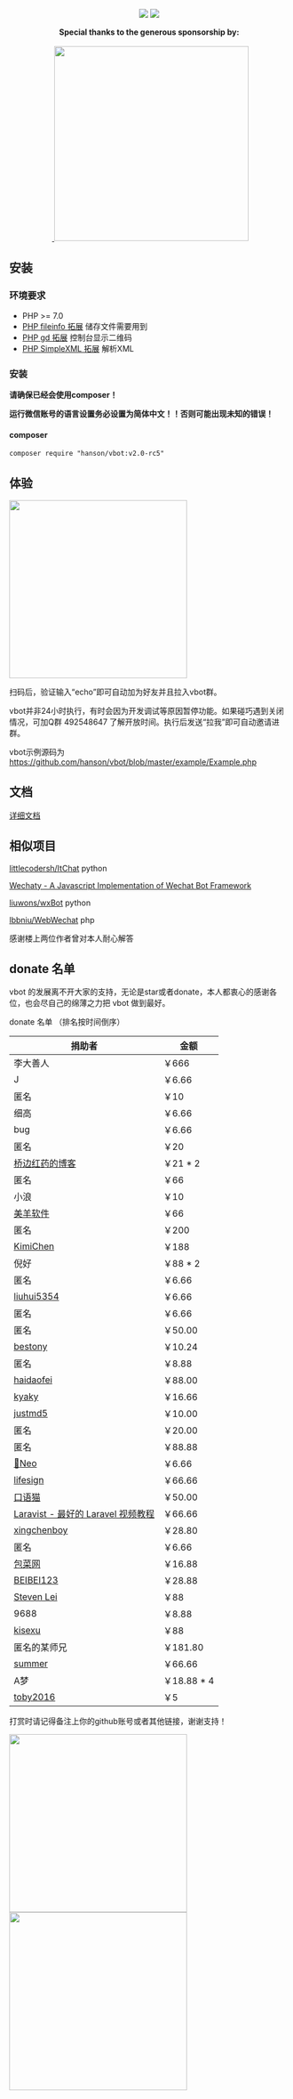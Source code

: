 <p align="center">
<a href="http://hanc.cc"><img src="https://img.shields.io/badge/contact-@HanSon-orange.svg?style=flat"></a>
<img src="https://img.shields.io/badge/license-MIT-green.svg?style=flat">
</p>

<p align="center">
  <b>Special thanks to the generous sponsorship by:</b>
  <br><br>
  <a target="_blank" href="https://www.yousails.com">
    <img src="https://yousails.com/banners/brand.png" width=350>
  </a>
</p>

## 安装

### 环境要求

- PHP >= 7.0
- [PHP fileinfo 拓展](http://php.net/manual/en/book.fileinfo.php) 储存文件需要用到
- [PHP gd 拓展](http://php.net/manual/en/book.image.php) 控制台显示二维码
- [PHP SimpleXML 拓展](https://secure.php.net/manual/en/book.simplexml.php) 解析XML

### 安装

**请确保已经会使用composer！**

**运行微信账号的语言设置务必设置为简体中文！！否则可能出现未知的错误！**

#### composer

```
composer require "hanson/vbot:v2.0-rc5"
```

## 体验

<img src="https://ws2.sinaimg.cn/large/685b97a1gy1fdordpa0cgj20e80e811z.jpg" height="320">

扫码后，验证输入“echo”即可自动加为好友并且拉入vbot群。

vbot并非24小时执行，有时会因为开发调试等原因暂停功能。如果碰巧遇到关闭情况，可加Q群 492548647 了解开放时间。执行后发送“拉我”即可自动邀请进群。

vbot示例源码为 https://github.com/hanson/vbot/blob/master/example/Example.php

## 文档

[详细文档](https://hanson.github.io/vbot)

## 相似项目

[littlecodersh/ItChat](https://github.com/littlecodersh/ItChat) python
  
[Wechaty - A Javascript Implementation of Wechat Bot Framework](https://github.com/Chatie/wechaty)

[liuwons/wxBot](https://github.com/liuwons/wxBot) python
  
[lbbniu/WebWechat](https://github.com/lbbniu/WebWechat) php

感谢楼上两位作者曾对本人耐心解答

## donate 名单


vbot 的发展离不开大家的支持，无论是star或者donate，本人都衷心的感谢各位，也会尽自己的绵薄之力把 vbot 做到最好。

donate 名单 （排名按时间倒序）

|捐助者|金额|
|-----|----|
|李大善人| ￥666|
|J| ￥6.66|
|匿名| ￥10|
|细高| ￥6.66|
|bug| ￥6.66|
|匿名| ￥20|
|[桥边红药的博客](https://www.96qbhy.com)|￥21 * 2|
|匿名| ￥66|
|小浪| ￥10|
|[美羊软件](http://www.yangsoft.cn/)|￥66|
|匿名| ￥200|
|[KimiChen](https://github.com/KimiChen)|￥188|
|倪好 | ￥88 * 2|
|匿名| ￥6.66|
|[liuhui5354](https://github.com/liuhui5354)|￥6.66|
|匿名| ￥6.66|
|匿名| ￥50.00|
|[bestony](https://github.com/bestony)|￥10.24|
|匿名| ￥8.88|
|[haidaofei](https://github.com/haidaofei)|￥88.00|
|[kyaky](https://github.com/kyaky)|￥16.66|
|[justmd5](https://github.com/justmd5)|￥10.00|
|匿名| ￥20.00|
|匿名| ￥88.88|
|[:bear:Neo](https://github.com/Callwoola)|￥6.66|
|[lifesign](https://github.com/lifesign)|￥66.66|
|[口语猫](http://www.kouyumao.com/)|￥50.00|
|[Laravist - 最好的 Laravel 视频教程](https://www.laravist.com)| ￥66.66|
|[xingchenboy](https://github.com/xingchenboy)| ￥28.80|
|匿名| ￥6.66|
|[包菜网](http://baocai.us)| ￥16.88|
|[BEIBEI123](https://github.com/beibei123)| ￥28.88|
|[Steven Lei](https://github.com/stevenlei)| ￥88|
|9688| ￥8.88|
|[kisexu](https://github.com/kisexu)| ￥88|
|匿名的某师兄| ￥181.80|
|[summer](https://github.com/summerblue)|￥66.66|
|A梦|￥18.88 * 4 |
|[toby2016](https://github.com/toby2016)|￥5|

打赏时请记得备注上你的github账号或者其他链接，谢谢支持！

<img src="https://ww2.sinaimg.cn/large/685b97a1gy1fd61orxreaj20yf19fmz1.jpg" height="320"><img src="https://ww2.sinaimg.cn/large/685b97a1gy1fd61qscynwj20ng0zk0tx.jpg" height="320">
